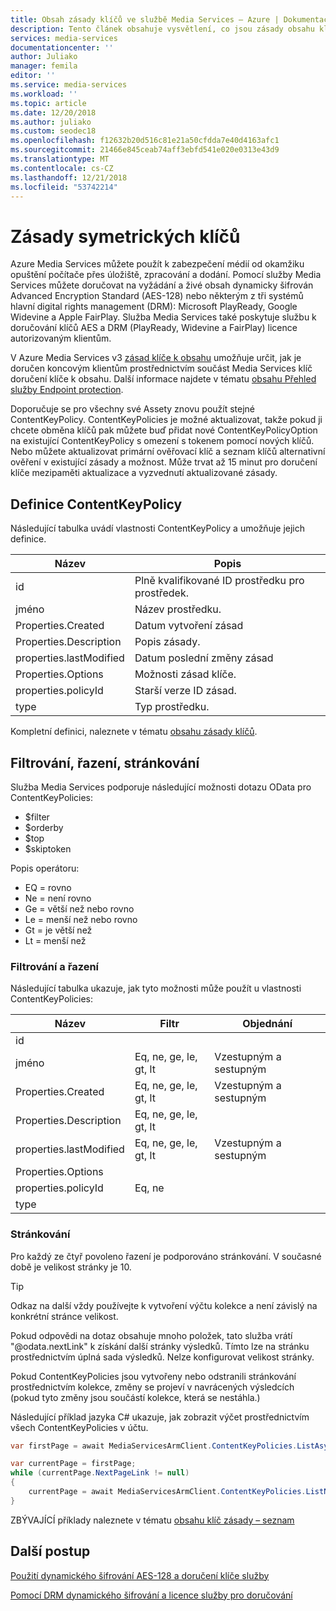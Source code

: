 ```yaml
---
title: Obsah zásady klíčů ve službě Media Services – Azure | Dokumentace Microsoftu
description: Tento článek obsahuje vysvětlení, co jsou zásady obsahu klíčů a jejich použití Azure Media Services.
services: media-services
documentationcenter: ''
author: Juliako
manager: femila
editor: ''
ms.service: media-services
ms.workload: ''
ms.topic: article
ms.date: 12/20/2018
ms.author: juliako
ms.custom: seodec18
ms.openlocfilehash: f12632b20d516c81e21a50cfdda7e40d4163afc1
ms.sourcegitcommit: 21466e845ceab74aff3ebfd541e020e0313e43d9
ms.translationtype: MT
ms.contentlocale: cs-CZ
ms.lasthandoff: 12/21/2018
ms.locfileid: "53742214"
---
```

# <a name="content-key-policies"></a>Zásady symetrických klíčů

Azure Media Services můžete použít k zabezpečení médií od okamžiku opuštění počítače přes úložiště, zpracování a dodání. Pomocí služby Media Services můžete doručovat na vyžádání a živé obsah dynamicky šifrován Advanced Encryption Standard (AES-128) nebo některým z tři systémů hlavní digital rights management (DRM): Microsoft PlayReady, Google Widevine a Apple FairPlay. Služba Media Services také poskytuje službu k doručování klíčů AES a DRM (PlayReady, Widevine a FairPlay) licence autorizovaným klientům.

V Azure Media Services v3 [zásad klíče k obsahu](https://docs.microsoft.com/rest/api/media/contentkeypolicies) umožňuje určit, jak je doručen koncovým klientům prostřednictvím součást Media Services klíč doručení klíče k obsahu. Další informace najdete v tématu [obsahu Přehled služby Endpoint protection](content-protection-overview.md).

Doporučuje se pro všechny své Assety znovu použít stejné ContentKeyPolicy. ContentKeyPolicies je možné aktualizovat, takže pokud ji chcete obměna klíčů pak můžete buď přidat nové ContentKeyPolicyOption na existující ContentKeyPolicy s omezení s tokenem pomocí nových klíčů. Nebo můžete aktualizovat primární ověřovací klíč a seznam klíčů alternativní ověření v existující zásady a možnost. Může trvat až 15 minut pro doručení klíče mezipaměti aktualizace a vyzvednutí aktualizované zásady.

## <a name="contentkeypolicy-definition"></a>Definice ContentKeyPolicy

Následující tabulka uvádí vlastnosti ContentKeyPolicy a umožňuje jejich definice.

|Název|Popis|
|---|---|
|id|Plně kvalifikované ID prostředku pro prostředek.|
|jméno|Název prostředku.|
|Properties.Created |Datum vytvoření zásad|
|Properties.Description |Popis zásady.|
|properties.lastModified|Datum poslední změny zásad|
|Properties.Options |Možnosti zásad klíče.|
|properties.policyId|Starší verze ID zásad.|
|type|Typ prostředku.|

Kompletní definici, naleznete v tématu [obsahu zásady klíčů](https://docs.microsoft.com/rest/api/media/contentkeypolicies).

## <a name="filtering-ordering-paging"></a>Filtrování, řazení, stránkování

Služba Media Services podporuje následující možnosti dotazu OData pro ContentKeyPolicies: 

* $filter 
* $orderby 
* $top 
* $skiptoken 

Popis operátoru:

* EQ = rovno
* Ne = není rovno
* Ge = větší než nebo rovno
* Le = menší než nebo rovno
* Gt = je větší než
* Lt = menší než

### <a name="filteringordering"></a>Filtrování a řazení

Následující tabulka ukazuje, jak tyto možnosti může použít u vlastnosti ContentKeyPolicies: 

|Název|Filtr|Objednání|
|---|---|---|
|id|||
|jméno|Eq, ne, ge, le, gt, lt|Vzestupným a sestupným|
|Properties.Created |Eq, ne, ge, le, gt, lt|Vzestupným a sestupným|
|Properties.Description |Eq, ne, ge, le, gt, lt||
|properties.lastModified|Eq, ne, ge, le, gt, lt|Vzestupným a sestupným|
|Properties.Options |||
|properties.policyId|Eq, ne||
|type|||

### <a name="pagination"></a>Stránkování

Pro každý ze čtyř povoleno řazení je podporováno stránkování. V současné době je velikost stránky je 10.

> [!TIP]
> Odkaz na další vždy používejte k vytvoření výčtu kolekce a není závislý na konkrétní stránce velikost.

Pokud odpovědi na dotaz obsahuje mnoho položek, tato služba vrátí "\@odata.nextLink" k získání další stránky výsledků. Tímto lze na stránku prostřednictvím úplná sada výsledků. Nelze konfigurovat velikost stránky. 

Pokud ContentKeyPolicies jsou vytvořeny nebo odstranili stránkování prostřednictvím kolekce, změny se projeví v navrácených výsledcích (pokud tyto změny jsou součástí kolekce, která se nestáhla.) 

Následující příklad jazyka C# ukazuje, jak zobrazit výčet prostřednictvím všech ContentKeyPolicies v účtu.

```csharp
var firstPage = await MediaServicesArmClient.ContentKeyPolicies.ListAsync(CustomerResourceGroup, CustomerAccountName);

var currentPage = firstPage;
while (currentPage.NextPageLink != null)
{
    currentPage = await MediaServicesArmClient.ContentKeyPolicies.ListNextAsync(currentPage.NextPageLink);
}
```

ZBÝVAJÍCÍ příklady naleznete v tématu [obsahu klíč zásady – seznam](https://docs.microsoft.com/rest/api/media/contentkeypolicies/list)

## <a name="next-steps"></a>Další postup

[Použití dynamického šifrování AES-128 a doručení klíče služby](protect-with-aes128.md)

[Pomocí DRM dynamického šifrování a licence služby pro doručování](protect-with-drm.md)
